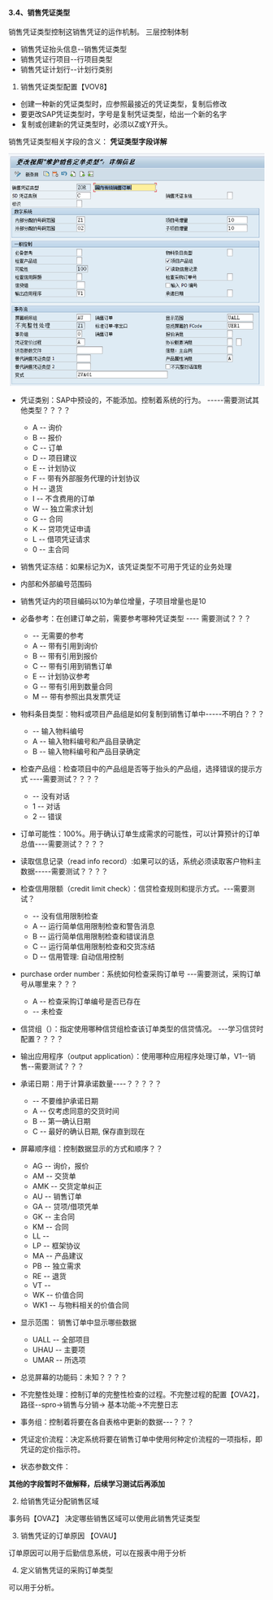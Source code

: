 #### 3.4、销售凭证类型

销售凭证类型控制这销售凭证的运作机制。
三层控制体制
* 销售凭证抬头信息--销售凭证类型
* 销售凭证行项目--行项目类型
* 销售凭证计划行--计划行类别

1. 销售凭证类型配置【VOV8】
* 创建一种新的凭证类型时，应参照最接近的凭证类型，复制后修改
* 要更改SAP凭证类型时，字号是复制凭证类型，给出一个新的名字
* 复制或创建新的凭证类型时，必须以Z或Y开头。


销售凭证类型相关字段的含义：
__凭证类型字段详解__

![定义销售凭证类型](/Reading_Notes/SAP销售与分销实施指南/image/图3.3_1.png '定义销售凭证类型')


* 凭证类别：SAP中预设的，不能添加。控制着系统的行为。  -----需要测试其他类型？？？？
    * A -- 询价
    * B -- 报价
    * C -- 订单
    * D -- 项目建议
    * E -- 计划协议
    * F -- 带有外部服务代理的计划协议
    * H -- 退货
    * I -- 不含费用的订单
    * W -- 独立需求计划
    * G -- 合同
    * K -- 贷项凭证申请
    * L -- 借项凭证请求
    * 0 -- 主合同
* 销售凭证冻结：如果标记为X，该凭证类型不可用于凭证的业务处理
* 内部和外部编号范围码
* 销售凭证内的项目编码以10为单位增量，子项目增量也是10
* 必备参考：在创建订单之前，需要参考哪种凭证类型  ---- 需要测试？？？
    *   -- 无需要的参考
    * A	-- 带有引用到询价
    * B	-- 带有引用到报价
    * C	-- 带有引用到销售订单
    * E	-- 计划协议参考
    * G	-- 带有引用到数量合同
    * M	-- 带有参照出具发票凭证
* 物料条目类型：物料或项目产品组是如何复制到销售订单中-----不明白？？？
    *   -- 输入物料编号
    * A	-- 输入物料编号和产品目录确定
    * B	-- 输入物料编号和产品目录确定

* 检查产品组：检查项目中的产品组是否等于抬头的产品组，选择错误的提示方式 ----需要测试？？？？
    *   -- 没有对话
    * 1 -- 对话
    * 2 -- 错误
* 订单可能性：100%。用于确认订单生成需求的可能性，可以计算预计的订单总值----需要测试？？？？
* 读取信息记录（read info record）:如果可以的话，系统必须读取客户物料主数据-----需要测试？？？？
* 检查信用限额（credit limit check）：信贷检查规则和提示方式。---需要测试？
    *   -- 没有信用限制检查
    * A	-- 运行简单信用限制检查和警告消息
    * B	-- 运行简单信用限制检查和错误消息
    * C	-- 运行简单信用限制检查和交货冻结
    * D	-- 信用管理: 自动信用控制

* purchase order number：系统如何检查采购订单号 ---需要测试，采购订单号从哪里来？？？
    * A	-- 检查采购订单编号是否已存在
    *   -- 未检查
* 信贷组（）：指定使用哪种信贷组检查该订单类型的信贷情况。 ---学习信贷时配置？？？？
* 输出应用程序（output application）：使用哪种应用程序处理订单，V1--销售--需要测试？？？
* 承诺日期：用于计算承诺数量----？？？？？
    *   -- 不要维护承诺日期
    * A -- 仅考虑同意的交货时间
    * B -- 第一确认日期
    * C -- 最好的确认日期, 保存直到现在
* 屏幕顺序组：控制数据显示的方式和顺序？？
    * AG -- 询价，报价
    * AM -- 交货单
    * AMK -- 交货定单纠正
    * AU -- 销售订单
    * GA -- 贷项/借项凭单
    * GK -- 主合同
    * KM -- 合同
    * LL -- 
    * LP -- 框架协议
    * MA -- 产品建议
    * PB -- 独立需求
    * RE -- 退货
    * VT -- 
    * WK -- 价值合同
    * WK1 -- 与物料相关的价值合同

* 显示范围： 销售订单中显示哪些数据
    * UALL -- 全部项目
    * UHAU -- 主要项
    * UMAR -- 所选项
* 总览屏幕的功能码：未知？？？？
* 不完整性处理：控制订单的完整性检查的过程。不完整过程的配置【OVA2】，路径--spro->销售与分销-> 基本功能->不完整日志
* 事务组：控制着将要在各自表格中更新的数据---？？？
* 凭证定价流程：决定系统将要在销售订单中使用何种定价流程的一项指标，即凭证的定价指示符。
* 状态参数文件：

__其他的字段暂时不做解释，后续学习测试后再添加__

2. 给销售凭证分配销售区域

事务码【OVAZ】
决定哪些销售区域可以使用此销售凭证类型

3. 销售凭证的订单原因
【OVAU】

订单原因可以用于后勤信息系统，可以在报表中用于分析

4. 定义销售凭证的采购订单类型

可以用于分析。